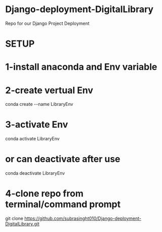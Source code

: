 # Django-deployment-DigitalLibrary
Repo for our Django Project Deployment  
# SETUP
# 1-install anaconda and Env variable
# 2-create vertual Env 
  conda create --name LibraryEnv
# 3-activate Env  
 conda activate LibraryEnv
 # or can deactivate after use
 conda deactivate LibraryEnv
# 4-clone repo from terminal/command prompt
 git clone https://github.com/subrasinght010/Django-deployment-DigitalLibrary.git

